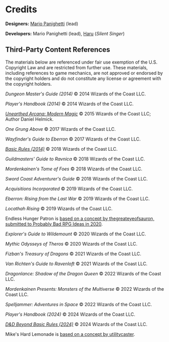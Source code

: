# Credits

**Designers:** [Mario Panighetti](https://mario.panighetti.net) (lead)

**Developers:** Mario Panighetti (lead), [Haru](https://twitter.com/200dollarHaru) (_Silent Singer_)

## Third-Party Content References

The materials below are referenced under fair use exemption of the U.S. Copyright Law and are restricted from further use. These materials, including references to game mechanics, are not approved or endorsed by the copyright holders and do not constitute any license or agreement with the copyright holders.

_Dungeon Master's Guide (2014)_ © 2014 Wizards of the Coast LLC.

_Player's Handbook (2014)_ © 2014 Wizards of the Coast LLC.

_[Unearthed Arcana: Modern Magic](https://media.wizards.com/2015/downloads/dnd/UA_ModernMagic.pdf)_ © 2015 Wizards of the Coast LLC; Author Daniel Helmick.

_One Grung Above_ © 2017 Wizards of the Coast LLC.

_Wayfinder's Guide to Eberron_ © 2017 Wizards of the Coast LLC.

_[Basic Rules (2014)](https://www.dndbeyond.com/sources/dnd/basic-rules-2014)_ © 2018 Wizards of the Coast LLC.

_Guildmasters' Guide to Ravnica_ © 2018 Wizards of the Coast LLC.

_Mordenkainen's Tome of Foes_ © 2018 Wizards of the Coast LLC.

_Sword Coast Adventurer's Guide_ © 2018 Wizards of the Coast LLC.

_Acquisitions Incorporated_ © 2019 Wizards of the Coast LLC.

_Eberron: Rising from the Last War_ © 2019 Wizards of the Coast LLC.

_Locathah Rising_ © 2019 Wizards of the Coast LLC.

Endless Hunger Patron is [based on a concept by thegreateyeofsauron, submitted to Probably Bad RPG Ideas in 2020](https://probablybadrpgideas.tumblr.com/post/619536955735162880/your-warlocks-patron-is-a-relatively-young-but).

_Explorer's Guide to Wildemount_ © 2020 Wizards of the Coast LLC.

_Mythic Odysseys of Theros_ © 2020 Wizards of the Coast LLC.

_Fizban's Treasury of Dragons_ © 2021 Wizards of the Coast LLC.

_Van Richten's Guide to Ravenloft_ © 2021 Wizards of the Coast LLC.

_Dragonlance: Shadow of the Dragon Queen_ © 2022 Wizards of the Coast LLC.

_Mordenkainen Presents: Monsters of the Multiverse_ © 2022 Wizards of the Coast LLC.

_Spelljammer: Adventures in Space_ © 2022 Wizards of the Coast LLC.

_Player's Handbook (2024)_ © 2024 Wizards of the Coast LLC.

_[D&D Beyond Basic Rules (2024)](https://www.dndbeyond.com/sources/dnd/br-2024)_ © 2024 Wizards of the Coast LLC.

Mike's Hard Lemonade is [based on a concept by utilitycaster](https://www.tumblr.com/utilitycaster/627121871606923264/dd-spells-named-for-the-wizard-who-developed-them).

